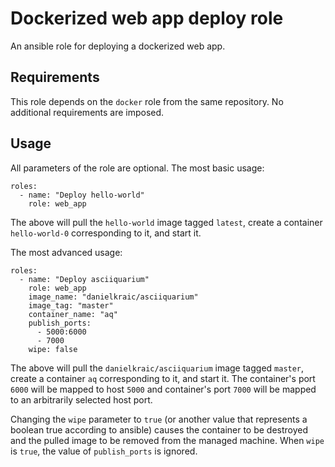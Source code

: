 # Dockerized web app deploy role

An ansible role for deploying a dockerized web app.

## Requirements

This role depends on the `docker` role from the same repository. No additional
requirements are imposed.

## Usage

All parameters of the role are optional. The most basic usage:
```
roles:
  - name: "Deploy hello-world"
    role: web_app
```
The above will pull the `hello-world` image tagged `latest`, create a container
`hello-world-0` corresponding to it, and start it.

The most advanced usage:
```
roles:
  - name: "Deploy asciiquarium"
    role: web_app
    image_name: "danielkraic/asciiquarium"
    image_tag: "master"
    container_name: "aq"
    publish_ports:
      - 5000:6000
      - 7000
    wipe: false
```
The above will pull the `danielkraic/asciiquarium` image tagged `master`, create
a container `aq` corresponding to it, and start it. The container's port `6000` will
be mapped to host `5000` and container's port `7000` will be mapped to an arbitrarily
selected host port.

Changing the `wipe` parameter to `true` (or another value that represents a boolean true
according to ansible) causes the container to be destroyed and the pulled image to be
removed from the managed machine. When `wipe` is `true`, the value of `publish_ports` is
ignored.
